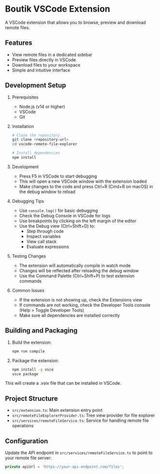 # Boutik VSCode Extension

A VSCode extension that allows you to browse, preview and download remote files.

## Features

- View remote files in a dedicated sidebar
- Preview files directly in VSCode
- Download files to your workspace
- Simple and intuitive interface

## Development Setup

1. Prerequisites

   - Node.js (v14 or higher)
   - VSCode
   - Git

2. Installation

   ```bash
   # Clone the repository
   git clone <repository-url>
   cd vscode-remote-file-explorer

   # Install dependencies
   npm install
   ```

3. Development

   - Press F5 in VSCode to start debugging
   - This will open a new VSCode window with the extension loaded
   - Make changes to the code and press Ctrl+R (Cmd+R on macOS) in the debug window to reload

4. Debugging Tips

   - Use `console.log()` for basic debugging
   - Check the Debug Console in VSCode for logs
   - Use breakpoints by clicking on the left margin of the editor
   - Use the Debug view (Ctrl+Shift+D) to:
     - Step through code
     - Inspect variables
     - View call stack
     - Evaluate expressions

5. Testing Changes

   - The extension will automatically compile in watch mode
   - Changes will be reflected after reloading the debug window
   - Use the Command Palette (Ctrl+Shift+P) to test extension commands

6. Common Issues
   - If the extension is not showing up, check the Extensions view
   - If commands are not working, check the Developer Tools console (Help > Toggle Developer Tools)
   - Make sure all dependencies are installed correctly

## Building and Packaging

1. Build the extension:

   ```bash
   npm run compile
   ```

2. Package the extension:
   ```bash
   npm install -g vsce
   vsce package
   ```

This will create a .vsix file that can be installed in VSCode.

## Project Structure

- `src/extension.ts`: Main extension entry point
- `src/remoteFileExplorerProvider.ts`: Tree view provider for file explorer
- `src/services/remoteFileService.ts`: Service for handling remote file operations

## Configuration

Update the API endpoint in `src/services/remoteFileService.ts` to point to your remote file server:

```typescript
private apiUrl = 'https://your-api-endpoint.com/files';
```
